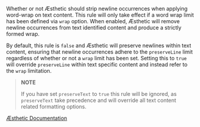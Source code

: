 Whether or not Æsthetic should strip newline occurrences when applying word-wrap on text content. This rule will only take effect if a word wrap limit has been defined via `wrap` option. When enabled, Æsthetic will remove newline occurrences from text identified content and produce a strictly formed wrap.

By default, this rule is `false` and Æsthetic will preserve newlines within text content, ensuring that newline occurrences adhere to the `preserveLine` limit regardless of whether or not a `wrap` limit has been set. Setting this to `true` will override `preserveLine` within text specific content and instead refer to the `wrap` limitation.

> **NOTE**
>
> If you have set `preserveText` to `true` this rule will be ignored, as `preserveText` take precedence and
> will override all text content related formatting options.

[Æsthetic Documentation](https://aesthetic.js.org/rules/markup/stripTextWrapLines/)